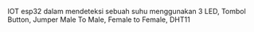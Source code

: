 IOT esp32 dalam mendeteksi sebuah suhu menggunakan 3 LED, Tombol Button, Jumper Male To Male, Female to Female, DHT11
